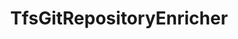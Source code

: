 ---
optionsClassName: 
optionsClassFullName: 
configurationSamples: []
description: missng XML code comments
className: TfsGitRepositoryEnricher
typeName: ProcessorEnrichers
architecture: v2
options: []
status: missng XML code comments
processingTarget: missng XML code comments
classFile: /src/MigrationTools.Clients.AzureDevops.ObjectModel/Enrichers/TfsGitRepositoryEnricher.cs
optionsClassFile: 

redirectFrom: []
layout: reference
toc: true
permalink: /Reference/v2/ProcessorEnrichers/TfsGitRepositoryEnricher/
title: TfsGitRepositoryEnricher
categories:
- ProcessorEnrichers
- v2
topics:
- topic: notes
  path: ../../../../../docs/Reference/v2/ProcessorEnrichers/TfsGitRepositoryEnricher-notes.md
  exists: false
  markdown: ''
- topic: introduction
  path: ../../../../../docs/Reference/v2/ProcessorEnrichers/TfsGitRepositoryEnricher-introduction.md
  exists: false
  markdown: ''

---